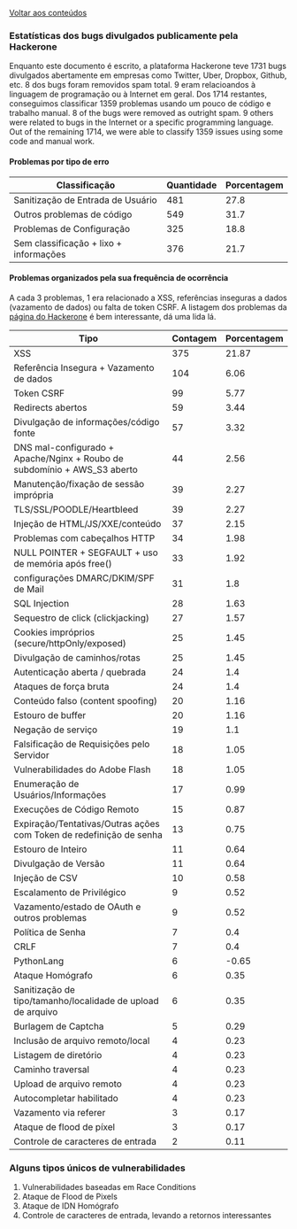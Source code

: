 [Voltar aos conteúdos](README.md)


### Estatísticas dos bugs divulgados publicamente pela Hackerone

Enquanto este documento é escrito, a plataforma Hackerone teve 1731 bugs divulgados abertamente em empresas como Twitter, Uber, Dropbox, Github, etc.
8 dos bugs foram removidos spam total. 9 eram relacioandos à linguagem de programação ou à Internet em geral. Dos 1714 restantes, conseguimos classificar 1359 problemas usando um pouco de código e trabalho manual.
8 of the bugs were removed as outright spam. 9 others were related to bugs in the Internet or a specific programming language. Out of the remaining 1714, we were able to classify 1359 issues using some code and manual work.

    
    

#### Problemas por tipo de erro


| Classificação | Quantidade | Porcentagem |
| --- | --- |  --- |
| Sanitização de Entrada de Usuário        | 481      | 27.8
| Outros problemas de código              | 549      | 31.7
| Problemas de Configuração           | 325      | 18.8
| Sem classificação + lixo + informações         | 376      | 21.7


#### Problemas organizados pela sua frequência de ocorrência

A cada 3 problemas, 1 era relacionado a XSS, referências inseguras a dados (vazamento de dados) ou falta de token CSRF. A listagem dos problemas da [página do Hackerone](https://hackerone.com/hacktivity/new)  é bem interessante, dá uma lida lá.

Tipo|Contagem|Porcentagem
| --- | --- | --- |
XSS|375|21.87
Referência Insegura + Vazamento de dados|104|6.06
Token CSRF|99|5.77
Redirects abertos|59|3.44
Divulgação de informações/código fonte|57|3.32
DNS mal-configurado + Apache/Nginx + Roubo de subdomínio +  AWS_S3 aberto |44|2.56
Manutenção/fixação de sessão imprópria|39|2.27
TLS/SSL/POODLE/Heartbleed|39|2.27
Injeção de HTML/JS/XXE/conteúdo|37|2.15
Problemas com cabeçalhos HTTP|34|1.98
NULL POINTER + SEGFAULT + uso de memória após free()|33|1.92
configurações DMARC/DKIM/SPF de Mail|31|1.8
SQL Injection|28|1.63
Sequestro de click (clickjacking) |27|1.57
Cookies impróprios (secure/httpOnly/exposed)|25|1.45
Divulgação de caminhos/rotas|25|1.45
Autenticação aberta / quebrada|24|1.4
Ataques de força bruta|24|1.4
Conteúdo falso (content spoofing)|20|1.16
Estouro de buffer|20|1.16
Negação de serviço|19|1.1
Falsificação de Requisições pelo Servidor|18|1.05
Vulnerabilidades do Adobe Flash |18|1.05
Enumeração de Usuários/Informações|17|0.99
Execuções de Código Remoto|15|0.87
Expiração/Tentativas/Outras ações com Token de redefinição de senha|13|0.75
Estouro de Inteiro|11|0.64
Divulgação de Versão|11|0.64
Injeção de CSV |10|0.58
Escalamento de Privilégico|9|0.52
Vazamento/estado de OAuth e outros problemas|9|0.52
Política de Senha|7|0.4
CRLF|7|0.4
PythonLang|6|-0.65
Ataque Homógrafo|6|0.35
Sanitização de tipo/tamanho/localidade de upload de arquivo|6|0.35
Burlagem de Captcha|5|0.29
Inclusão de arquivo remoto/local|4|0.23
Listagem de diretório|4|0.23
Caminho traversal|4|0.23
Upload de arquivo remoto|4|0.23
Autocompletar habilitado|4|0.23
Vazamento via referer|3|0.17
Ataque de flood de píxel|3|0.17
Controle de caracteres de entrada|2|0.11


### Alguns tipos únicos de vulnerabilidades

1. Vulnerabilidades baseadas em Race Conditions
2. Ataque de Flood de Pixels
3. Ataque de IDN Homógrafo
4. Controle de caracteres de entrada, levando a retornos interessantes

